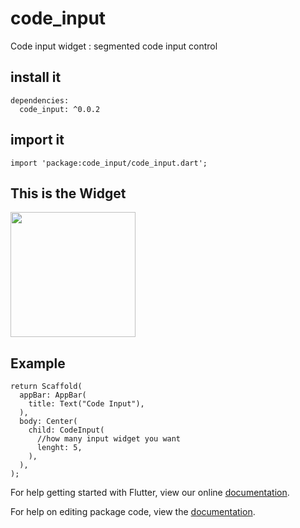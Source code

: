 # code_input

Code input widget : segmented code input control


## install it

```
dependencies:
  code_input: ^0.0.2
```

## import it

```
import 'package:code_input/code_input.dart';
```

## This is the Widget

<img src="https://i.imgur.com/en5C9HZ.gif" width="200"/>


## Example

```
return Scaffold(
  appBar: AppBar(
    title: Text("Code Input"),
  ),
  body: Center(
    child: CodeInput(
      //how many input widget you want  
      lenght: 5,
    ),
  ),
);
```



For help getting started with Flutter, view our online [documentation](https://flutter.io/).

For help on editing package code, view the [documentation](https://flutter.io/developing-packages/).
